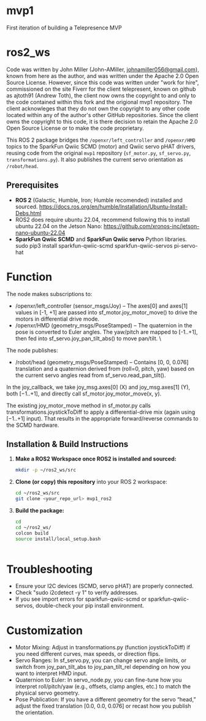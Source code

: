 # mvp1
First iteration of building a Telepresence MVP

# ros2_ws
Code was written by John Miller (John-AMiller, johnamiller056@gmail.com), known from here as the author, and was written under the Apache 2.0 Open Source License. However, since this code was written under "work for hire", commissioned on the site Fiverr for the client telepresent, known on github as ajtoth91 (Andrew Toth), the client now owns the copyright to and only to the code contained within this fork and the origional mvp1 repository. The client acknowleges that they do not own the copyright to any other code located within any of the author's other GitHub repositories. Since the client owns the copyright to this code, it is there decision to retain the Apache 2.0 Open Source License or to make the code proprietary.

This ROS 2 package bridges the `/openxr/left_controller` and `/openxr/HMD` topics to the SparkFun Qwiic SCMD (motor) and Qwiic servo pHAT drivers, reusing code from the original `mvp1` repository (`sf_motor.py`, `sf_servo.py`, `transformations.py`). It also publishes the current servo orientation as `/robot/head`.

## Prerequisites

- **ROS 2** (Galactic, Humble, Iron; Humble recomended) installed and sourced. https://docs.ros.org/en/humble/Installation/Ubuntu-Install-Debs.html
- ROS2 does require ubuntu 22.04, recommend following this to install ubuntu 22.04 on the Jetson Nano: https://github.com/xronos-inc/jetson-nano-ubuntu-22.04
- **SparkFun Qwiic SCMD** and **SparkFun Qwiic servo** Python libraries.
  sudo pip3 install sparkfun-qwiic-scmd sparkfun-qwiic-servos pi-servo-hat

# Function
  The node makes subscriptions to:
   - /openxr/left_controller (sensor_msgs/Joy) – The axes[0] and axes[1] values in [-1, +1] are passed into sf_motor.joy_motor_move() to drive the motors in differential drive mode.
   - /openxr/HMD (geometry_msgs/PoseStamped) – The quaternion in the pose is converted to Euler angles. The yaw/pitch are mapped to [-1..+1], then fed into sf_servo.joy_pan_tilt_abs() to move pan/tilt. \

  The node publishes:
   - /robot/head (geometry_msgs/PoseStamped) – Contains [0, 0, 0.076] translation and a quaternion derived from (roll=0, pitch, yaw) based on the current servo angles read from sf_servo.read_pan_tilt().

  In the joy_callback, we take joy_msg.axes[0] (X) and joy_msg.axes[1] (Y), both [−1..+1], and directly call sf_motor.joy_motor_move(x, y).
  
  The existing joy_motor_move method in sf_motor.py calls transformations.joystickToDiff to apply a differential-drive mix (again using [−1..+1] input). That results in the appropriate forward/reverse commands to   the SCMD hardware.
  
## Installation & Build Instructions

  1. **Make a ROS2 Workspace once ROS2 is installed and sourced:**
      ```bash
      mkdir -p ~/ros2_ws/src

  2. **Clone (or copy) this repository** into your ROS 2 workspace:
     ```bash
     cd ~/ros2_ws/src
     git clone <your_repo_url> mvp1_ros2
     
  3. **Build the package:**
     ```bash
     cd
     cd ~/ros2_ws/
     colcon build
     source install/local_setup.bash
   
# Troubleshooting
   - Ensure your I2C devices (SCMD, servo pHAT) are properly connected.
   - Check "sudo i2cdetect -y 1" to verify addresses.
   - If you see import errors for sparkfun-qwiic-scmd or sparkfun-qwiic-servos, double-check your pip install environment.

# Customization
   - Motor Mixing: Adjust in transformations.py (function joystickToDiff) if you need different curves, max speeds, or direction flips.
   - Servo Ranges: In sf_servo.py, you can change servo angle limits, or switch from joy_pan_tilt_abs to joy_pan_tilt_rel depending on how you want to interpret HMD input.
   - Quaternion to Euler: In servo_node.py, you can fine-tune how you interpret roll/pitch/yaw (e.g., offsets, clamp angles, etc.) to match the physical servo geometry.
   - Pose Publication: If you have a different geometry for the servo “head,” adjust the fixed translation [0.0, 0.0, 0.076] or recast how you publish the orientation.
